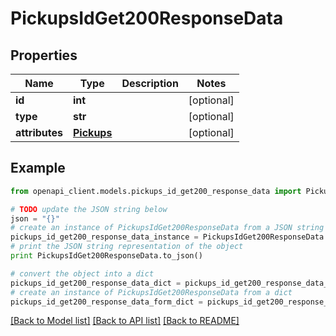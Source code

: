 # PickupsIdGet200ResponseData


## Properties
Name | Type | Description | Notes
------------ | ------------- | ------------- | -------------
**id** | **int** |  | [optional] 
**type** | **str** |  | [optional] 
**attributes** | [**Pickups**](Pickups.md) |  | [optional] 

## Example

```python
from openapi_client.models.pickups_id_get200_response_data import PickupsIdGet200ResponseData

# TODO update the JSON string below
json = "{}"
# create an instance of PickupsIdGet200ResponseData from a JSON string
pickups_id_get200_response_data_instance = PickupsIdGet200ResponseData.from_json(json)
# print the JSON string representation of the object
print PickupsIdGet200ResponseData.to_json()

# convert the object into a dict
pickups_id_get200_response_data_dict = pickups_id_get200_response_data_instance.to_dict()
# create an instance of PickupsIdGet200ResponseData from a dict
pickups_id_get200_response_data_form_dict = pickups_id_get200_response_data.from_dict(pickups_id_get200_response_data_dict)
```
[[Back to Model list]](../README.md#documentation-for-models) [[Back to API list]](../README.md#documentation-for-api-endpoints) [[Back to README]](../README.md)


